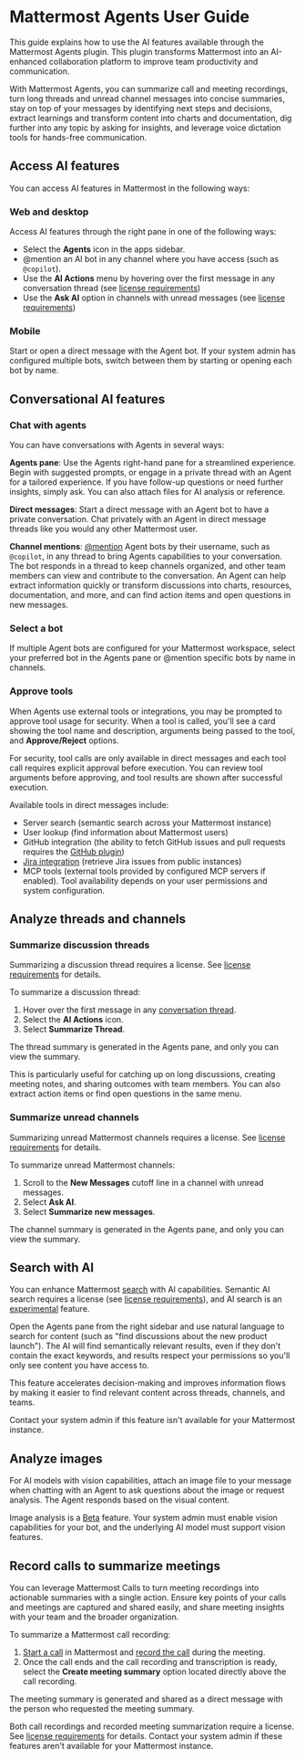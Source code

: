 # Mattermost Agents User Guide

This guide explains how to use the AI features available through the Mattermost Agents plugin. This plugin transforms Mattermost into an AI-enhanced collaboration platform to improve team productivity and communication.

With Mattermost Agents, you can summarize call and meeting recordings, turn long threads and unread channel messages into concise summaries, stay on top of your messages by identifying next steps and decisions, extract learnings and transform content into charts and documentation, dig further into any topic by asking for insights, and leverage voice dictation tools for hands-free communication.

## Access AI features

You can access AI features in Mattermost in the following ways:

### Web and desktop

Access AI features through the right pane in one of the following ways:

- Select the **Agents** icon in the apps sidebar.
- @mention an AI bot in any channel where you have access (such as `@copilot`).
- Use the **AI Actions** menu by hovering over the first message in any conversation thread (see [license requirements](/agents/docs/admin_guide.html#license-requirements))
- Use the **Ask AI** option in channels with unread messages (see [license requirements](/agents/docs/admin_guide.html#license-requirements))

### Mobile

Start or open a direct message with the Agent bot. If your system admin has configured multiple bots, switch between them by starting or opening each bot by name.

## Conversational AI features

### Chat with agents

You can have conversations with Agents in several ways:

**Agents pane**: Use the Agents right-hand pane for a streamlined experience. Begin with suggested prompts, or engage in a private thread with an Agent for a tailored experience. If you have follow-up questions or need further insights, simply ask. You can also attach files for AI analysis or reference.

**Direct messages**: Start a direct message with an Agent bot to have a private conversation. Chat privately with an Agent in direct message threads like you would any other Mattermost user.

**Channel mentions**: [@mention](https://docs.mattermost.com/collaborate/mention-people.html) Agent bots by their username, such as `@copilot`, in any thread to bring Agents capabilities to your conversation. The bot responds in a thread to keep channels organized, and other team members can view and contribute to the conversation. An Agent can help extract information quickly or transform discussions into charts, resources, documentation, and more, and can find action items and open questions in new messages.

### Select a bot

If multiple Agent bots are configured for your Mattermost workspace, select your preferred bot in the Agents pane or @mention specific bots by name in channels.

### Approve tools

When Agents use external tools or integrations, you may be prompted to approve tool usage for security. When a tool is called, you'll see a card showing the tool name and description, arguments being passed to the tool, and **Approve/Reject** options.

For security, tool calls are only available in direct messages and each tool call requires explicit approval before execution. You can review tool arguments before approving, and tool results are shown after successful execution.

Available tools in direct messages include:

- Server search (semantic search across your Mattermost instance)
- User lookup (find information about Mattermost users)
- GitHub integration (the ability to fetch GitHub issues and pull requests requires the [GitHub plugin](https://docs.mattermost.com/integrate/github.html))
- [Jira integration](https://docs.mattermost.com/integrate/jira.html) (retrieve Jira issues from public instances)
- MCP tools (external tools provided by configured MCP servers if enabled). Tool availability depends on your user permissions and system configuration.

## Analyze threads and channels

### Summarize discussion threads

Summarizing a discussion thread requires a license. See [license requirements](/agents/docs/admin_guide.html#license-requirements) for details.

To summarize a discussion thread:

1. Hover over the first message in any [conversation thread](https://docs.mattermost.com/collaborate/organize-conversations.html).
2. Select the **AI Actions** icon.
3. Select **Summarize Thread**. 

The thread summary is generated in the Agents pane, and only you can view the summary.

This is particularly useful for catching up on long discussions, creating meeting notes, and sharing outcomes with team members. You can also extract action items or find open questions in the same menu.

### Summarize unread channels

Summarizing unread Mattermost channels requires a license. See [license requirements](/agents/docs/admin_guide.html#license-requirements) for details.

To summarize unread Mattermost channels:

1. Scroll to the **New Messages** cutoff line in a channel with unread messages.
2. Select **Ask AI**.
3. Select **Summarize new messages**. 

The channel summary is generated in the Agents pane, and only you can view the summary.

## Search with AI

You can enhance Mattermost [search](https://docs.mattermost.com/collaborate/search-for-messages.html) with AI capabilities. Semantic AI search requires a license (see [license requirements](/agents/docs/admin_guide.html#license-requirements)), and AI search is an [experimental](https://docs.mattermost.com/manage/feature-labels.html#experimental) feature.

Open the Agents pane from the right sidebar and use natural language to search for content (such as "find discussions about the new product launch"). The AI will find semantically relevant results, even if they don't contain the exact keywords, and results respect your permissions so you'll only see content you have access to.

This feature accelerates decision-making and improves information flows by making it easier to find relevant content across threads, channels, and teams.

Contact your system admin if this feature isn't available for your Mattermost instance.

## Analyze images

For AI models with vision capabilities, attach an image file to your message when chatting with an Agent to ask questions about the image or request analysis. The Agent responds based on the visual content.

Image analysis is a [Beta](https://docs.mattermost.com/manage/feature-labels.html#beta) feature. Your system admin must enable vision capabilities for your bot, and the underlying AI model must support vision features.

## Record calls to summarize meetings

You can leverage Mattermost Calls to turn meeting recordings into actionable summaries with a single action. Ensure key points of your calls and meetings are captured and shared easily, and share meeting insights with your team and the broader organization.

To summarize a Mattermost call recording:

1. [Start a call](https://docs.mattermost.com/collaborate/make-calls.html#start-a-call) in Mattermost and [record the call](https://docs.mattermost.com/collaborate/make-calls.html#record-a-call) during the meeting.
2. Once the call ends and the call recording and transcription is ready, select the **Create meeting summary** option located directly above the call recording.

The meeting summary is generated and shared as a direct message with the person who requested the meeting summary.

Both call recordings and recorded meeting summarization require a license. See [license requirements](/agents/docs/admin_guide.html#license-requirements) for details. Contact your system admin if these features aren't available for your Mattermost instance.
